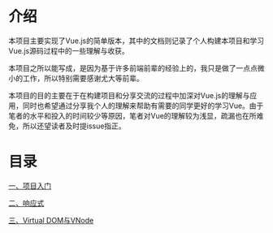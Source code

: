 # 介绍

本项目主要实现了Vue.js的简单版本，其中的文档则记录了个人构建本项目和学习Vue.js源码过程中的一些理解与收获。

本项目之所以能写成，是因为基于许多前端前辈的经验上的，我只是做了一点点微小的工作，所以特别需要感谢尤大等前辈。

本项目的目的主要在于在构建项目和分享交流的过程中加深对Vue.js的理解与应用，同时也希望通过分享我个人的理解来帮助有需要的同学更好的学习Vue。由于笔者的水平和投入的时间较少等原因，笔者对Vue的理解较为浅显，疏漏也在所难免，所以还望读者及时提issue指正。

# 目录
[一、项目入门](https://github.com/watchocean/myVue/blob/master/doc/chapter1.md)

[二、响应式](https://github.com/watchocean/myVue/blob/master/doc/chapter2.md)

[三、Virtual DOM与VNode](https://github.com/watchocean/myVue/blob/master/doc/chapter3.md)
